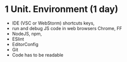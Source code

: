 # 1 Unit. Environment (1 day)
* IDE (VSC or WebStorm) shortcuts keys,
* run and debug JS code in web browsers Chrome, FF
* NodeJS, npm,
* ESlint
* EditorConfig
* Git
* Code has to be readable
